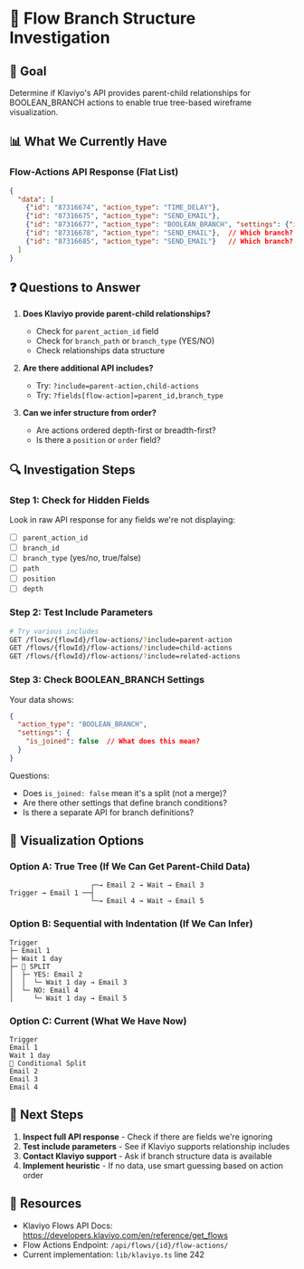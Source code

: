 # 🔀 Flow Branch Structure Investigation

## 🎯 Goal
Determine if Klaviyo's API provides parent-child relationships for BOOLEAN_BRANCH actions to enable true tree-based wireframe visualization.

## 📊 What We Currently Have

### Flow-Actions API Response (Flat List)
```json
{
  "data": [
    {"id": "87316674", "action_type": "TIME_DELAY"},
    {"id": "87316675", "action_type": "SEND_EMAIL"},
    {"id": "87316677", "action_type": "BOOLEAN_BRANCH", "settings": {"is_joined": false}},
    {"id": "87316678", "action_type": "SEND_EMAIL"},  // Which branch?
    {"id": "87316685", "action_type": "SEND_EMAIL"}   // Which branch?
  ]
}
```

## ❓ Questions to Answer

1. **Does Klaviyo provide parent-child relationships?**
   - Check for `parent_action_id` field
   - Check for `branch_path` or `branch_type` (YES/NO)
   - Check relationships data structure

2. **Are there additional API includes?**
   - Try: `?include=parent-action,child-actions`
   - Try: `?fields[flow-action]=parent_id,branch_type`

3. **Can we infer structure from order?**
   - Are actions ordered depth-first or breadth-first?
   - Is there a `position` or `order` field?

## 🔍 Investigation Steps

### Step 1: Check for Hidden Fields
Look in raw API response for any fields we're not displaying:
- [ ] `parent_action_id`
- [ ] `branch_id`
- [ ] `branch_type` (yes/no, true/false)
- [ ] `path`
- [ ] `position`
- [ ] `depth`

### Step 2: Test Include Parameters
```bash
# Try various includes
GET /flows/{flowId}/flow-actions/?include=parent-action
GET /flows/{flowId}/flow-actions/?include=child-actions
GET /flows/{flowId}/flow-actions/?include=related-actions
```

### Step 3: Check BOOLEAN_BRANCH Settings
Your data shows:
```json
{
  "action_type": "BOOLEAN_BRANCH",
  "settings": {
    "is_joined": false  // What does this mean?
  }
}
```

Questions:
- Does `is_joined: false` mean it's a split (not a merge)?
- Are there other settings that define branch conditions?
- Is there a separate API for branch definitions?

## 🎨 Visualization Options

### Option A: True Tree (If We Can Get Parent-Child Data)
```
                    ┌─→ Email 2 → Wait → Email 3
Trigger → Email 1 ──┤
                    └─→ Email 4 → Wait → Email 5
```

### Option B: Sequential with Indentation (If We Can Infer)
```
Trigger
├─ Email 1
├─ Wait 1 day
├─ 🔀 SPLIT
│  ├─ YES: Email 2
│  │  └─ Wait 1 day → Email 3
│  └─ NO: Email 4
│     └─ Wait 1 day → Email 5
```

### Option C: Current (What We Have Now)
```
Trigger
Email 1
Wait 1 day
🔀 Conditional Split
Email 2
Email 3
Email 4
```

## 📝 Next Steps

1. **Inspect full API response** - Check if there are fields we're ignoring
2. **Test include parameters** - See if Klaviyo supports relationship includes
3. **Contact Klaviyo support** - Ask if branch structure data is available
4. **Implement heuristic** - If no data, use smart guessing based on action order

## 🔗 Resources

- Klaviyo Flows API Docs: https://developers.klaviyo.com/en/reference/get_flows
- Flow Actions Endpoint: `/api/flows/{id}/flow-actions/`
- Current implementation: `lib/klaviyo.ts` line 242

